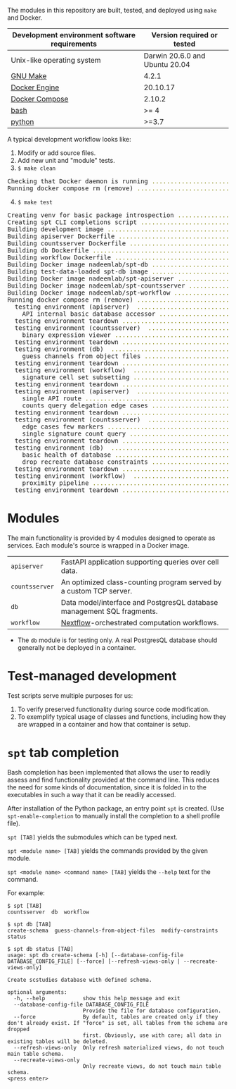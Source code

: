 
The modules in this repository are built, tested, and deployed using `make` and Docker.

| Development environment software requirements              | Version required or tested      |
| ---------------------------------------------------------- | ------------------------------- |
| Unix-like operating system                                 | Darwin 20.6.0 and Ubuntu 20.04  |
| [GNU Make](https://www.gnu.org/software/make/)             | 4.2.1                           |
| [Docker Engine](https://docs.docker.com/engine/install/)   | 20.10.17                        |
| [Docker Compose](https://docs.docker.com/compose/install/) | 2.10.2                          |
| [bash](https://www.gnu.org/software/bash/)                 | >= 4                            |
| [python](https://www.python.org/downloads/)                | >=3.7                           |

A typical development workflow looks like:

1. Modify or add source files.
2. Add new unit and "module" tests.
3. `$ make clean`
<pre>
Checking that Docker daemon is running <span style="color:olive;">...</span><span style="color:olive;">......................................</span> <span style="font-weight:bold;color:green;">Running.</span>       <span style="color:purple;">(1s)</span>      
Running docker compose rm (remove) <span style="color:olive;">...</span><span style="color:olive;">..........................................</span> <span style="font-weight:bold;color:green;">Down.</span>          <span style="color:purple;">(1s)</span>      
</pre>
4. `$ make test`
<pre>
Creating venv for basic package introspection <span style="color:olive;">...</span><span style="color:olive;">...............................</span> <span style="font-weight:bold;color:green;">Created.</span>       <span style="color:purple;">(5s)</span>      
Creating spt CLI completions script <span style="color:olive;">...</span><span style="color:olive;">.........................................</span> <span style="font-weight:bold;color:green;">Created.</span>       <span style="color:purple;">(4s)</span>      
Building development image <span style="color:olive;">...</span><span style="color:olive;">..................................................</span> <span style="font-weight:bold;color:green;">Built.</span>         <span style="color:purple;">(14s)</span>     
Building apiserver Dockerfile <span style="color:olive;">...</span><span style="color:olive;">...............................................</span> <span style="font-weight:bold;color:green;">Built.</span>         <span style="color:purple;">(0s)</span>      
Building countsserver Dockerfile <span style="color:olive;">...</span><span style="color:olive;">............................................</span> <span style="font-weight:bold;color:green;">Built.</span>         <span style="color:purple;">(0s)</span>      
Building db Dockerfile <span style="color:olive;">...</span><span style="color:olive;">......................................................</span> <span style="font-weight:bold;color:green;">Built.</span>         <span style="color:purple;">(0s)</span>      
Building workflow Dockerfile <span style="color:olive;">...</span><span style="color:olive;">................................................</span> <span style="font-weight:bold;color:green;">Built.</span>         <span style="color:purple;">(0s)</span>      
Building Docker image nadeemlab/spt-db <span style="color:olive;">...</span><span style="color:olive;">......................................</span> <span style="font-weight:bold;color:green;">Built.</span>         <span style="color:purple;">(10s)</span>     
Building test-data-loaded spt-db image <span style="color:olive;">...</span><span style="color:olive;">......................................</span> <span style="font-weight:bold;color:green;">Built.</span>         <span style="color:purple;">(18s)</span>     
Building Docker image nadeemlab/spt-apiserver <span style="color:olive;">...</span><span style="color:olive;">...............................</span> <span style="font-weight:bold;color:green;">Built.</span>         <span style="color:purple;">(10s)</span>     
Building Docker image nadeemlab/spt-countsserver <span style="color:olive;">...</span><span style="color:olive;">............................</span> <span style="font-weight:bold;color:green;">Built.</span>         <span style="color:purple;">(10s)</span>     
Building Docker image nadeemlab/spt-workflow <span style="color:olive;">...</span><span style="color:olive;">................................</span> <span style="font-weight:bold;color:green;">Built.</span>         <span style="color:purple;">(10s)</span>     
Running docker compose rm (remove) <span style="color:olive;">...</span><span style="color:olive;">..........................................</span> <span style="font-weight:bold;color:green;">Down.</span>          <span style="color:purple;">(1s)</span>      
  testing environment (apiserver)  <span style="color:olive;">...</span><span style="color:olive;">..........................................</span> <span style="font-weight:bold;color:green;">Setup.</span>         <span style="color:purple;">(3s)</span>      
    API internal basic database accessor <span style="color:olive;">...</span><span style="color:olive;">....................................</span> <span style="font-weight:bold;color:green;">Passed.</span>        <span style="color:purple;">(0s)</span>      
  testing environment teardown <span style="color:olive;">...</span><span style="color:olive;">..............................................</span> <span style="font-weight:bold;color:green;">Down.</span>          <span style="color:purple;">(1s)</span>      
  testing environment (countsserver)  <span style="color:olive;">...</span><span style="color:olive;">.......................................</span> <span style="font-weight:bold;color:green;">Setup.</span>         <span style="color:purple;">(1s)</span>      
    binary expression viewer <span style="color:olive;">...</span><span style="color:olive;">................................................</span> <span style="font-weight:bold;color:green;">Passed.</span>        <span style="color:purple;">(1s)</span>      
  testing environment teardown <span style="color:olive;">...</span><span style="color:olive;">..............................................</span> <span style="font-weight:bold;color:green;">Down.</span>          <span style="color:purple;">(0s)</span>      
  testing environment (db)  <span style="color:olive;">...</span><span style="color:olive;">.................................................</span> <span style="font-weight:bold;color:green;">Setup.</span>         <span style="color:purple;">(2s)</span>      
    guess channels from object files <span style="color:olive;">...</span><span style="color:olive;">........................................</span> <span style="font-weight:bold;color:green;">Passed.</span>        <span style="color:purple;">(1s)</span>      
  testing environment teardown <span style="color:olive;">...</span><span style="color:olive;">..............................................</span> <span style="font-weight:bold;color:green;">Down.</span>          <span style="color:purple;">(0s)</span>      
  testing environment (workflow)  <span style="color:olive;">...</span><span style="color:olive;">...........................................</span> <span style="font-weight:bold;color:green;">Setup.</span>         <span style="color:purple;">(2s)</span>      
    signature cell set subsetting <span style="color:olive;">...</span><span style="color:olive;">...........................................</span> <span style="font-weight:bold;color:green;">Passed.</span>        <span style="color:purple;">(1s)</span>      
  testing environment teardown <span style="color:olive;">...</span><span style="color:olive;">..............................................</span> <span style="font-weight:bold;color:green;">Down.</span>          <span style="color:purple;">(1s)</span>      
  testing environment (apiserver)  <span style="color:olive;">...</span><span style="color:olive;">..........................................</span> <span style="font-weight:bold;color:green;">Setup.</span>         <span style="color:purple;">(2s)</span>      
    single API route <span style="color:olive;">...</span><span style="color:olive;">........................................................</span> <span style="font-weight:bold;color:green;">Passed.</span>        <span style="color:purple;">(0s)</span>      
    counts query delegation edge cases <span style="color:olive;">...</span><span style="color:olive;">......................................</span> <span style="font-weight:bold;color:green;">Passed.</span>        <span style="color:purple;">(1s)</span>      
  testing environment teardown <span style="color:olive;">...</span><span style="color:olive;">..............................................</span> <span style="font-weight:bold;color:green;">Down.</span>          <span style="color:purple;">(1s)</span>      
  testing environment (countsserver)  <span style="color:olive;">...</span><span style="color:olive;">.......................................</span> <span style="font-weight:bold;color:green;">Setup.</span>         <span style="color:purple;">(1s)</span>      
    edge cases few markers <span style="color:olive;">...</span><span style="color:olive;">..................................................</span> <span style="font-weight:bold;color:green;">Passed.</span>        <span style="color:purple;">(1s)</span>      
    single signature count query <span style="color:olive;">...</span><span style="color:olive;">............................................</span> <span style="font-weight:bold;color:green;">Passed.</span>        <span style="color:purple;">(0s)</span>      
  testing environment teardown <span style="color:olive;">...</span><span style="color:olive;">..............................................</span> <span style="font-weight:bold;color:green;">Down.</span>          <span style="color:purple;">(1s)</span>      
  testing environment (db)  <span style="color:olive;">...</span><span style="color:olive;">.................................................</span> <span style="font-weight:bold;color:green;">Setup.</span>         <span style="color:purple;">(1s)</span>      
    basic health of database <span style="color:olive;">...</span><span style="color:olive;">................................................</span> <span style="font-weight:bold;color:green;">Passed.</span>        <span style="color:purple;">(1s)</span>      
    drop recreate database constraints <span style="color:olive;">...</span><span style="color:olive;">......................................</span> <span style="font-weight:bold;color:green;">Passed.</span>        <span style="color:purple;">(3s)</span>      
  testing environment teardown <span style="color:olive;">...</span><span style="color:olive;">..............................................</span> <span style="font-weight:bold;color:green;">Down.</span>          <span style="color:purple;">(0s)</span>      
  testing environment (workflow)  <span style="color:olive;">...</span><span style="color:olive;">...........................................</span> <span style="font-weight:bold;color:green;">Setup.</span>         <span style="color:purple;">(2s)</span>      
    proximity pipeline <span style="color:olive;">...</span><span style="color:olive;">......................................................</span> <span style="font-weight:bold;color:green;">Passed.</span>        <span style="color:purple;">(73s)</span>     
  testing environment teardown <span style="color:olive;">...</span><span style="color:olive;">..............................................</span> <span style="font-weight:bold;color:green;">Down.</span>          <span style="color:purple;">(0s)</span>      
</pre>

# Modules
The main functionality is provided by 4 modules designed to operate as services. Each module's source is wrapped in a Docker image.

|                 |             |
| --------------- | ----------- |
| `apiserver`     | FastAPI application supporting queries over cell data. |
| `countsserver`  | An optimized class-counting program served by a custom TCP server. |
| `db`            | Data model/interface and PostgresQL database management SQL fragments. |
| `workflow`      | [Nextflow](https://www.nextflow.io)-orchestrated computation workflows. |

- The `db` module is for testing only. A real PostgresQL database should generally not be deployed in a container.

# Test-managed development

Test scripts serve multiple purposes for us:
1. To verify preserved functionality during source code modification.
2. To exemplify typical usage of classes and functions, including how they are wrapped in a container and how that container is setup.

# `spt` tab completion

Bash completion has been implemented that allows the user to readily assess and find functionality provided at the command line. This reduces the need for some kinds of documentation, since it is folded in to the executables in such a way that it can be readily accessed.

After installation of the Python package, an entry point `spt` is created. (Use `spt-enable-completion` to manually install the completion to a shell profile file).

`spt [TAB]` yields the submodules which can be typed next.

`spt <module name> [TAB]` yields the commands provided by the given module.

`spt <module name> <command name> [TAB]` yields the `--help` text for the command.

For example:

```
$ spt [TAB]
countsserver  db  workflow

$ spt db [TAB]
create-schema  guess-channels-from-object-files  modify-constraints  status

$ spt db status [TAB]
usage: spt db create-schema [-h] [--database-config-file DATABASE_CONFIG_FILE] [--force] [--refresh-views-only | --recreate-views-only]

Create scstudies database with defined schema.

optional arguments:
  -h, --help            show this help message and exit
  --database-config-file DATABASE_CONFIG_FILE
                        Provide the file for database configuration.
  --force               By default, tables are created only if they don't already exist. If "force" is set, all tables from the schema are dropped
                        first. Obviously, use with care; all data in existing tables will be deleted.
  --refresh-views-only  Only refresh materialized views, do not touch main table schema.
  --recreate-views-only
                        Only recreate views, do not touch main table schema.
<press enter>
```



